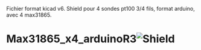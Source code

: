 Fichier format kicad v6.
Shield pour 4 sondes pt100 3/4 fils, format arduino, avec 4 max31865.

# Max31865_x4_arduinoR3![Shield](https://user-images.githubusercontent.com/4412416/218213353-9935a7c6-cec0-4af3-ae66-788a49fe4b72.jpg)
